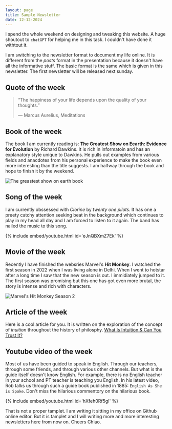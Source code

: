 ```yaml
---
layout: page
title: Sample Newsletter
date: 12-12-2024
---
```



I spend the whole weekend on designing and tweaking this website. A huge shoutout to `chatGPT` for helping me in this task. I couldn't have done it withtout it. 

I am switching to the newsletter format to document my life online. It is different from the _posts_ format in the presentation because it doesn't have all the informative stuff. The basic format is the same which is given in this newsletter. The first newsletter will be released next sunday. 

## Quote of the week
>“The happiness of your life depends upon the quality of your thoughts.”
> 
> ― Marcus Aurelius, Meditations

## Book of the week
The book I am currently reading is: __The Greatest Show on Eearth: Evidence for Evolution__ by Richard Dawkins. It is rich in informatoin and has an explanatory style unique to Dawkins. He pulls out examples from various fields and anacdotes from his personal experience to make the book even more interesting than the title suggests. I am halfway through the book and hope to finish it by the weekend. 

![The greastest show on earth book](https://th.bing.com/th/id/OIP.jFn6o3MR2BEWIvDySxHjGQHaLa?rs=1&pid=ImgDetMain)

## Song of the week

I am currently obssessed with _Clorine_ by _twenty one pilots_. It has one a preety catchy attention seeking beat in the background which continues to play in my head all day and I am forced to listen to it again. The band has nailed the music to this song. 

{% include embed/youtube.html id='eJnQBXmZ7Ek' %}

## Movie of the week
Recently I have finished the websries Marvel's __Hit Monkey__. I watched the first season in 2022 when I was living alone in Delhi. When I went to hotstar after a long time I saw that the new season is out. I immidiately jumped to it. The first season was promising but this one has got even more brutal, the story is intense and rich with characters.

![Marvel's Hit Monkey Season 2](https://droidjournal.com/wp-content/uploads/2023/11/maxresdefault.jpg)


## Article of the week

Here is a cool article for you. It is written on the exploration of the concept of _inuition_ throughout the history of philosphy. 
[What Is Intuition & Can You Trust It?](https://www.thecollector.com/what-is-intuition-can-trust-it/)

## Youtube video of the week

Most of us have been guided to speak in English. Through our teachers, through some friends, and through various other channels. But what is the guide itself doesn't know English. For example, there is no English teacher in your school and PT teacher is teaching you English. In his latest video, Rob talks us through such a guide book published in 1885: `English As She is Spoke`. Don't miss the hilarious commentory on the hilarious book.

{% include embed/youtube.html id='hXfeh0Rf5gI' %}

That is not a proper tamplet. I am writing it sitting in my office on Github online editor. But it is tamplet and I will writing more and more interesting newsletters here from now on. 
Cheers Chiao. 
